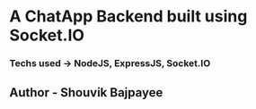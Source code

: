 # A ChatApp Backend built using Socket.IO

### Techs used -> NodeJS, ExpressJS, Socket.IO

## Author - Shouvik Bajpayee
